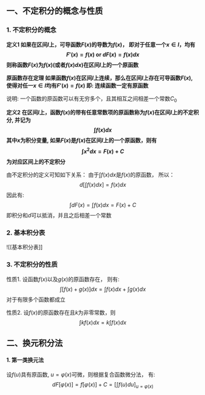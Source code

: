 ## 一、不定积分的概念与性质
### 1. 不定积分的概念
**定义1 如果在区间$I$上，可导函数$F(x)$的导数为$f(x)$， 即对于任意一个$x\in I$，均有
$$F'(x) = f(x) \text{ or } dF(x)= f(x)dx $$
则称函数$F(x)$为$f(x)$(或者$f(x)dx$)在区间$I$上的一个原函数**

**原函数存在定理 如果函数$f(x)$在区间$I$上连续，那么在区间$I$上存在可导函数$F(x)$, 使得对任一$x\in I$均有$F'(x) = f(x)$         即: 连续函数一定有原函数**

说明: 一个函数的原函数可以有无穷多个，且其相互之间相差一个常数$C_0$ 


**定义2 在区间$I$上，函数$f(x)$的带有任意常数项的原函数称为$f(x)$在区间$I$上的不定积分, 并记为
$$\int f(x) dx$$
其中$x$为积分变量, 如果$F(x)$是$f(x)$在区间$I$上的一个原函数，则有
$$\int x^2 dx = F(x) + C$$
为对应区间上的不定积分**

由不定积分的定义可知如下关系：
由于$\int f(x) dx$是$f(x)$的原函数， 所以：
$$d[\int f(x) dx] = f(x) dx$$
因此有:
$$\int dF(x) = \int f(x) dx = F(x) +C$$
即积分和$d$可以抵消，并且之后相差一个常数


### 2. 基本积分表
![[基本积分表]]

### 3. 不定积分的性质
性质1. 设函数$f(x)$以及$g(x)$的原函数存在， 则有:
$$\int [f(x) + g(x)]dx = \int f(x) dx + \int g(x) dx\tag{1-3}$$
对于有限多个函数都成立

性质2. 设$f(x)$的原函数存在且$k$为非零常数，则
$$\int kf(x) dx= k\int f(x)dx $$

## 二、换元积分法
#### 1. 第一类换元法
设$f(u)$具有原函数, $u = \varphi(x)$可微，则根据复合函数微分法， 有:
$$dF[\varphi(x)] =f[\varphi(x)] + C = \left[\int f(u)du \right]_{u =\varphi(x)}$$
